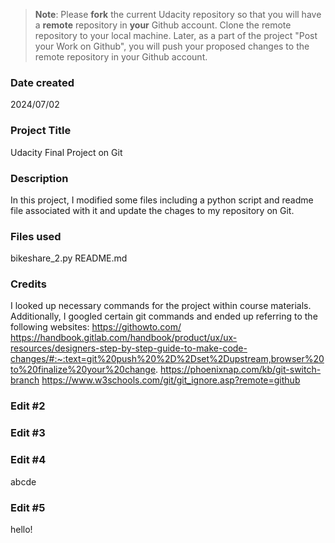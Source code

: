 >**Note**: Please **fork** the current Udacity repository so that you will have a **remote** repository in **your** Github account. Clone the remote repository to your local machine. Later, as a part of the project "Post your Work on Github", you will push your proposed changes to the remote repository in your Github account.

### Date created
2024/07/02

### Project Title
Udacity Final Project on Git

### Description
In this project, I modified some files including a python script and readme file associated with it and update the chages to my repository on Git.

### Files used
bikeshare_2.py
README.md

### Credits
I looked up necessary commands for the project within course materials. Additionally, I googled certain git commands and ended up referring to the following websites:
https://githowto.com/
https://handbook.gitlab.com/handbook/product/ux/ux-resources/designers-step-by-step-guide-to-make-code-changes/#:~:text=git%20push%20%2D%2Dset%2Dupstream,browser%20to%20finalize%20your%20change.
https://phoenixnap.com/kb/git-switch-branch
https://www.w3schools.com/git/git_ignore.asp?remote=github


### Edit #2


### Edit #3


### Edit #4
abcde

### Edit #5
hello!



